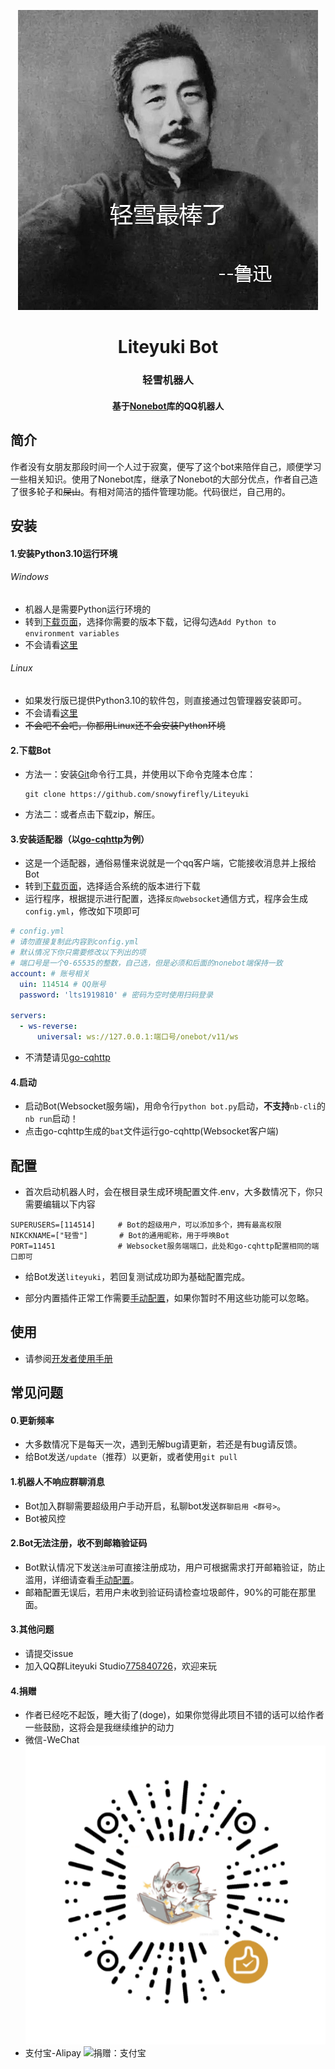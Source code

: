 <div align="center">

![图片](/docs/img/luxun.png)

# Liteyuki Bot


### 轻雪机器人

#### 基于[Nonebot](https://v2.nonebot.dev/)库的QQ机器人

</div>

## 简介

作者没有女朋友那段时间一个人过于寂寞，便写了这个bot来陪伴自己，顺便学习一些相关知识。使用了Nonebot库，继承了Nonebot的大部分优点，作者自己造了很多轮子和~~屎山~~。有相对简洁的插件管理功能。代码很烂，自己用的。

## 安装

#### 1.安装Python3.10运行环境

###### Windows

- 机器人是需要Python运行环境的
- 转到[下载页面](https://www.python.org/downloads/release/python-3100/)，选择你需要的版本下载，记得勾选`Add Python to environment variables`
- 不会请看[这里](https://zhuanlan.zhihu.com/p/344887837)

###### Linux

- 如果发行版已提供Python3.10的软件包，则直接通过包管理器安装即可。
- 不会请看[这里](https://blog.csdn.net/weixin_43935402/article/details/121416812)
- ~~不会吧不会吧，你都用Linux还不会安装Python环境~~

#### 2.下载Bot

- 方法一：安装[Git](http://git-scm.com/)命令行工具，并使用以下命令克隆本仓库：
   ```
   git clone https://github.com/snowyfirefly/Liteyuki
   ```
- 方法二：或者点击下载zip，解压。

#### 3.安装适配器（以[go-cqhttp](https://docs.go-cqhttp.org/)为例）

- 这是一个适配器，通俗易懂来说就是一个qq客户端，它能接收消息并上报给Bot
- 转到[下载页面](https://github.com/Mrs4s/go-cqhttp/releases)，选择适合系统的版本进行下载
- 运行程序，根据提示进行配置，选择`反向websocket`通信方式，程序会生成`config.yml`，修改如下项即可

```yaml
# config.yml
# 请勿直接复制此内容到config.yml
# 默认情况下你只需要修改以下列出的项
# 端口号是一个0-65535的整数，自己选，但是必须和后面的nonebot端保持一致
account: # 账号相关
  uin: 114514 # QQ账号
  password: 'lts1919810' # 密码为空时使用扫码登录

servers:
  - ws-reverse:
      universal: ws://127.0.0.1:端口号/onebot/v11/ws
```

- 不清楚请见[go-cqhttp](https://docs.go-cqhttp.org/guide/quick_start.html)

#### 4.启动

- 启动Bot(Websocket服务端)，用命令行`python bot.py`启动，**不支持**`nb-cli`的`nb run`启动！
- 点击go-cqhttp生成的`bat`文件运行go-cqhttp(Websocket客户端)

## 配置

- 首次启动机器人时，会在根目录生成环境配置文件.env，大多数情况下，你只需要编辑以下内容

```
SUPERUSERS=[114514]     # Bot的超级用户，可以添加多个，拥有最高权限
NIKCKNAME=["轻雪"]       # Bot的通用昵称，用于呼唤Bot
PORT=11451              # Websocket服务端端口，此处和go-cqhttp配置相同的端口即可
```

- 给Bot发送`liteyuki`，若回复测试成功即为基础配置完成。

- 部分内置插件正常工作需要[手动配置](/docs/config.md)，如果你暂时不用这些功能可以忽略。

## 使用

- 请参阅[开发者使用手册](docs/usage.md)

## 常见问题

#### 0.更新频率

- 大多数情况下是每天一次，遇到无解bug请更新，若还是有bug请反馈。
- 给Bot发送`/update`（推荐）以更新，或者使用`git pull`

#### 1.机器人不响应群聊消息

- Bot加入群聊需要超级用户手动开启，私聊bot发送`群聊启用 <群号>`。
- Bot被风控

#### 2.Bot无法注册，收不到邮箱验证码

- Bot默认情况下发送`注册`可直接注册成功，用户可根据需求打开邮箱验证，防止滥用，详细请查看[手动配置](docs/config.md)。
- 邮箱配置无误后，若用户未收到验证码请检查垃圾邮件，90%的可能在那里面。

#### 3.其他问题

- 请提交issue
- 加入QQ群Liteyuki Studio[775840726](https://jq.qq.com/?_wv=1027&k=0UnuCqSh)，欢迎来玩


#### 4.捐赠
- 作者已经吃不起饭，睡大街了(doge)，如果你觉得此项目不错的话可以给作者一些鼓励，这将会是我继续维护的动力
- 微信-WeChat
  ![捐赠：微信](/docs/img/donate_wechat.png)
- 支付宝-Alipay
  ![捐赠：支付宝](/docs/img/donate_alipay.png)
